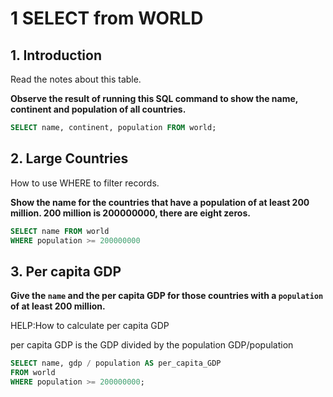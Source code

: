 # 1 SELECT from WORLD

## 1. Introduction

Read the notes about this table.

**Observe the result of running this SQL command to show the name, continent and population of all countries.**

```SQL
SELECT name, continent, population FROM world;
```

## 2. Large Countries

How to use WHERE to filter records.

**Show the name for the countries that have a population of at least 200 million. 200 million is 200000000, there are eight zeros.**

```SQL
SELECT name FROM world
WHERE population >= 200000000
```

## 3. Per capita GDP

**Give the `name` and the per capita GDP for those countries with a `population` of at least 200 million.**

HELP:How to calculate per capita GDP

per capita GDP is the GDP divided by the population GDP/population

```SQL
SELECT name, gdp / population AS per_capita_GDP
FROM world
WHERE population >= 200000000;
```
